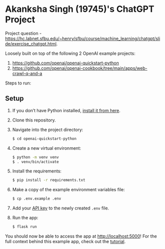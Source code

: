 # Akanksha Singh (19745)'s ChatGPT Project

Project question - https://hc.labnet.sfbu.edu/~henry/sfbu/course/machine_learning/chatgpt/slide/exercise_chatgpt.html.

Loosely built on top of the following 2 OpenAI example projects:
1. https://github.com/openai/openai-quickstart-python
2. https://github.com/openai/openai-cookbook/tree/main/apps/web-crawl-q-and-a

Steps to run:

## Setup

1. If you don’t have Python installed, [install it from here](https://www.python.org/downloads/).

2. Clone this repository.

3. Navigate into the project directory:

   ```bash
   $ cd openai-quickstart-python
   ```

4. Create a new virtual environment:

   ```bash
   $ python -m venv venv
   $ . venv/bin/activate
   ```

5. Install the requirements:

   ```bash
   $ pip install -r requirements.txt
   ```

6. Make a copy of the example environment variables file:

   ```bash
   $ cp .env.example .env
   ```

7. Add your [API key](https://beta.openai.com/account/api-keys) to the newly created `.env` file.

8. Run the app:

   ```bash
   $ flask run
   ```

You should now be able to access the app at [http://localhost:5000](http://localhost:5000)! For the full context behind this example app, check out the [tutorial](https://beta.openai.com/docs/quickstart).
